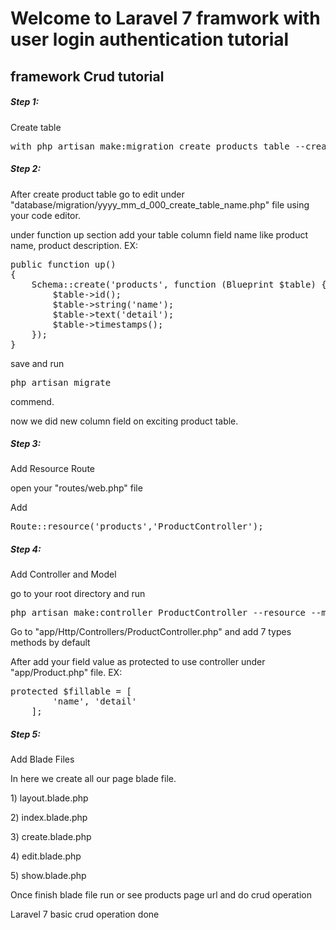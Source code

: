 <h1>Welcome to Laravel 7 framwork with user login authentication tutorial</h1>

<h2>framework Crud tutorial</h2>
<h5>Step 1:</h5>
<p>Create table <pre>with php artisan make:migration create_products_table --create=products</pre> </p>
<h5>Step 2:</h5>
<p>After create product table go to edit under "database/migration/yyyy_mm_d_000_create_table_name.php" file using your code editor.</p>
<p>under function up section add your table column field name like product name, product description. EX:<pre>
public function up()
{
    Schema::create('products', function (Blueprint $table) {
        $table->id();
        $table->string('name');
        $table->text('detail');
        $table->timestamps();
    });
}</pre></p>
<p>save and run <pre>php artisan migrate</pre> commend.</p>
<p>now we did new column field on exciting product table.</p>
<h5>Step 3:</h5>
<p>Add Resource Route</p>
<p>open your "routes/web.php" file</p>
<p>Add <pre>Route::resource('products','ProductController');</pre></p>
<h5>Step 4:</h5>
<p>Add Controller and Model</p>
<p>go to your root directory and run <pre>php artisan make:controller ProductController --resource --model=Product</pre> </p>
<p>Go to "app/Http/Controllers/ProductController.php" and add 7 types methods by default</p>
<p>After add your field value as protected to use controller under "app/Product.php" file. EX: <pre>protected $fillable = [
        'name', 'detail'
    ];</pre></p>
<h5>Step 5:</h5>
<p>Add Blade Files</p>
<p>In here we create all our page blade file.</p>
<p>1) layout.blade.php</p>

<p>2) index.blade.php</p>

<p>3) create.blade.php</p>

<p>4) edit.blade.php</p>

<p>5) show.blade.php</p>
<p>Once finish blade file run or see products page url and do crud operation</p>
<p>Laravel 7 basic crud operation done</p>
